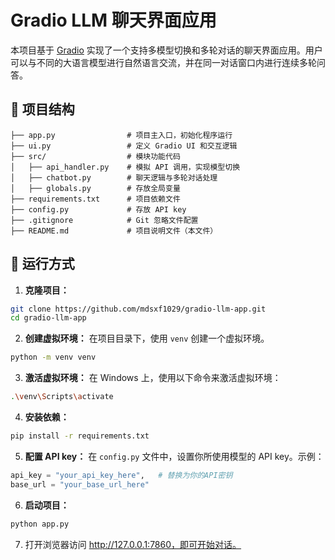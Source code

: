 # Gradio LLM 聊天界面应用

本项目基于 [Gradio](https://www.gradio.app/) 实现了一个支持多模型切换和多轮对话的聊天界面应用。用户可以与不同的大语言模型进行自然语言交流，并在同一对话窗口内进行连续多轮问答。

## 📁 项目结构

```
├── app.py                # 项目主入口，初始化程序运行
├── ui.py                 # 定义 Gradio UI 和交互逻辑
├── src/                  # 模块功能代码
│   ├── api_handler.py    # 模拟 API 调用，实现模型切换
│   ├── chatbot.py        # 聊天逻辑与多轮对话处理
│   ├── globals.py        # 存放全局变量
├── requirements.txt      # 项目依赖文件
├── config.py             # 存放 API key
├── .gitignore            # Git 忽略文件配置
├── README.md             # 项目说明文件（本文件）
```

## 🚀 运行方式

1. **克隆项目：**

```bash
git clone https://github.com/mdsxf1029/gradio-llm-app.git
cd gradio-llm-app
```

2. **创建虚拟环境：**
在项目目录下，使用 `venv` 创建一个虚拟环境。

```bash
python -m venv venv
```

3. **激活虚拟环境：**
在 Windows 上，使用以下命令来激活虚拟环境：

```bash
.\venv\Scripts\activate
```

4. **安装依赖：**

```bash
pip install -r requirements.txt
```

5. **配置 API key：**
在 `config.py` 文件中，设置你所使用模型的 API key。示例：

```python
api_key = "your_api_key_here",   # 替换为你的API密钥
base_url = "your_base_url_here"
```

6. **启动项目：**

```bash
python app.py
```

7. 打开浏览器访问 http://127.0.0.1:7860，即可开始对话。